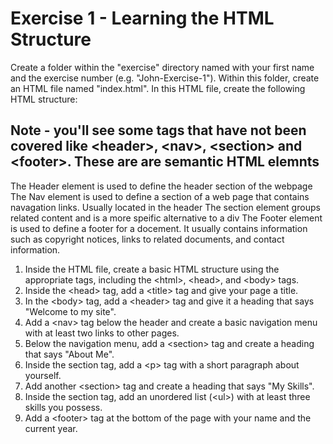 # Exercise 1 - Learning the HTML Structure

Create a folder within the "exercise" directory named with your first name and the exercise number (e.g. "John-Exercise-1"). Within this folder, create an HTML file named "index.html". In this HTML file, create the following HTML structure:

## Note - you'll see some tags that have not been covered like &lt;header&gt;, &lt;nav&gt;, &lt;section&gt; and &lt;footer&gt;. These are are semantic HTML elemnts
The Header element is used to define the header section of the webpage
The Nav element is used to define a section of a web page that contains navagation links. Usually located in the header
The section element groups related content and is a more speific alternative to a div
The Footer element is used to define a footer for a docement. It usually contains information such as copyright notices, links to related documents, and contact information.

1. Inside the HTML file, create a basic HTML structure using the appropriate tags, including the &lt;html&gt;, &lt;head&gt;, and &lt;body&gt; tags.
2. Inside the &lt;head&gt; tag, add a &lt;title&gt; tag and give your page a title.
3. In the &lt;body&gt; tag, add a &lt;header&gt; tag and give it a heading that says "Welcome to my site".
4. Add a &lt;nav&gt; tag below the header and create a basic navigation menu with at least two links to other pages.
5. Below the navigation menu, add a &lt;section&gt; tag and create a heading that says "About Me".
6. Inside the section tag, add a &lt;p&gt; tag with a short paragraph about yourself.
7. Add another &lt;section&gt; tag and create a heading that says "My Skills".
8. Inside the section tag, add an unordered list (&lt;ul&gt;) with at least three skills you possess.
9. Add a &lt;footer&gt; tag at the bottom of the page with your name and the current year. 